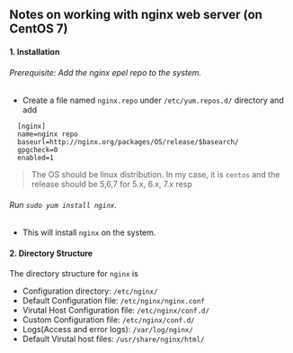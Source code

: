 ## Notes on working with nginx web server (on CentOS 7)

#### 1. Installation

###### Prerequisite: Add the nginx epel repo to the system.

* Create a file named `nginx.repo` under `/etc/yum.repos.d/` directory and add
```
  [nginx]
  name=nginx repo
  baseurl=http://nginx.org/packages/OS/release/$basearch/
  gpgcheck=0
  enabled=1
```
> The OS should be linux distribution. In my case, it is `centos` and the release should be 5,6,7 for 5.x, 6.x, 7.x resp

###### Run `sudo yum install nginx`.

* This will install `nginx` on the system.

#### 2. Directory Structure

The directory structure for `nginx` is

* Configuration directory: `/etc/nginx/`
* Default Configuration file: `/etc/nginx/nginx.conf`
* Virutal Host Configuration file: `/etc/nginx/conf.d/`
* Custom Configuration file: `/etc/nginx/conf.d/`
* Logs(Access and error logs): `/var/log/nginx/`
* Default Virutal host files: `/usr/share/nginx/html/`